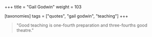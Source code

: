 +++
title = "Gail Godwin"
weight = 103

[taxonomies]
tags = ["quotes", "gail godwin", "teaching"]
+++

> "Good teaching is one-fourth preparation and three-fourths good theatre."
